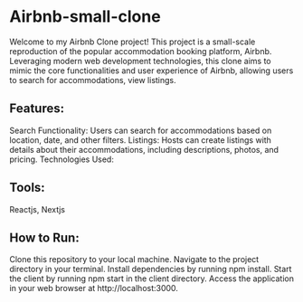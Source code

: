 # Airbnb-small-clone
Welcome to my Airbnb Clone project! This project is a small-scale reproduction of the popular accommodation booking platform, Airbnb. Leveraging modern web development technologies, this clone aims to mimic the core functionalities and user experience of Airbnb, allowing users to search for accommodations, view listings.

## Features:

Search Functionality: Users can search for accommodations based on location, date, and other filters.
Listings: Hosts can create listings with details about their accommodations, including descriptions, photos, and pricing.
Technologies Used:

## Tools:
Reactjs, Nextjs

## How to Run:

Clone this repository to your local machine.
Navigate to the project directory in your terminal.
Install dependencies by running npm install.
Start the client by running npm start in the client directory.
Access the application in your web browser at http://localhost:3000.
